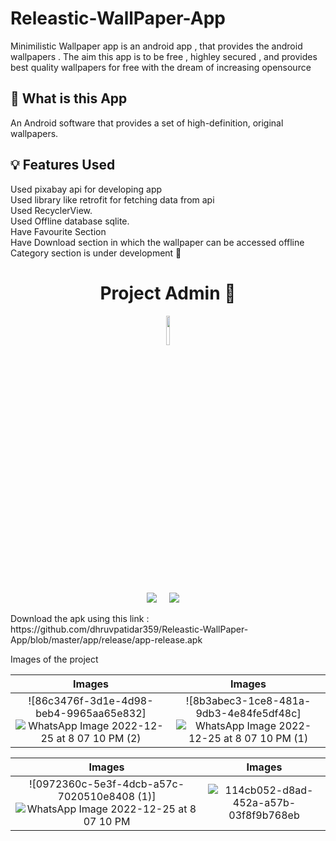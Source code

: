 # Releastic-WallPaper-App
Minimilistic Wallpaper app is an android app , that provides the android wallpapers . The aim this app is to be free , highley secured , and provides best quality wallpapers for free with the dream of increasing opensource

 ## 🧐 What is this App
An Android software that provides a set of high-definition, original wallpapers.

## 💡 Features Used

Used pixabay api for developing app <br />
Used library like retrofit for fetching data from api<br />
Used RecyclerView.<br />
Used Offline database sqlite.<br />
Have Favourite Section <br/>
Have Download section in which the wallpaper can be accessed offline<br/>
Category section is under development 🔧<br/>
<h1 align=center> Project Admin  🤵 </h1>

  <p align="center">
  <a href="https://github.com/dhruvpatidar359"><img src=https://avatars.githubusercontent.com/u/103873587?s=400&u=9b16214102d6526ad67a2e9d3f24621fce4ebb04&v=4 width="11%" /></a>

  <p align="center">
  <a target="_blank" href="https://www.linkedin.com/in/dhruv-patidar-5b7774226/"><img src="https://img.shields.io/badge/linkedin-%230077B5.svg?&style=for-the-badge&logo=linkedin&logoColor=white" /></a>&nbsp;&nbsp;&nbsp;&nbsp;
  <a href="https://www.instagram.com/dhruvpatidar359/"><img src="https://img.shields.io/badge/instagram-%23D14836.svg?&style=for-the-badge&logo=instagram&logoColor=pink" /></a>&nbsp;&nbsp;&nbsp;&nbsp;
</p>

<p> Download the apk using this link : https://github.com/dhruvpatidar359/Releastic-WallPaper-App/blob/master/app/release/app-release.apk </p>
 <p> Images of the project </p>
 
 



Images           |  Images
:-------------------------:|:-------------------------:
![86c3476f-3d1e-4d98-beb4-9965aa65e832] ![WhatsApp Image 2022-12-25 at 8 07 10 PM (2)](https://user-images.githubusercontent.com/103873587/209472338-066c8952-0aff-499a-9581-ef1b71ce1865.jpeg)|![8b3abec3-1ce8-481a-9db3-4e84fe5df48c]![WhatsApp Image 2022-12-25 at 8 07 10 PM (1)](https://user-images.githubusercontent.com/103873587/209472348-2c24e78d-00b6-4fec-a0f5-8c525d881e81.jpeg)



Images           |  Images
:-------------------------:|:-------------------------:
![0972360c-5e3f-4dcb-a57c-7020510e8408 (1)] ![WhatsApp Image 2022-12-25 at 8 07 10 PM](https://user-images.githubusercontent.com/103873587/209472354-de53fe44-bf91-4405-b318-a8926df17fa9.jpeg)|![114cb052-d8ad-452a-a57b-03f8f9b768eb](https://user-images.githubusercontent.com/103873587/208692382-7fe9fe19-28fe-4891-90fe-21008a2fa2c2.png)




